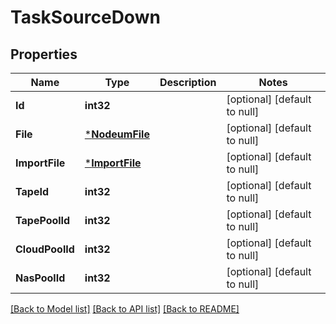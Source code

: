 # TaskSourceDown

## Properties
Name | Type | Description | Notes
------------ | ------------- | ------------- | -------------
**Id** | **int32** |  | [optional] [default to null]
**File** | [***NodeumFile**](nodeum_file.md) |  | [optional] [default to null]
**ImportFile** | [***ImportFile**](import_file.md) |  | [optional] [default to null]
**TapeId** | **int32** |  | [optional] [default to null]
**TapePoolId** | **int32** |  | [optional] [default to null]
**CloudPoolId** | **int32** |  | [optional] [default to null]
**NasPoolId** | **int32** |  | [optional] [default to null]

[[Back to Model list]](../README.md#documentation-for-models) [[Back to API list]](../README.md#documentation-for-api-endpoints) [[Back to README]](../README.md)


